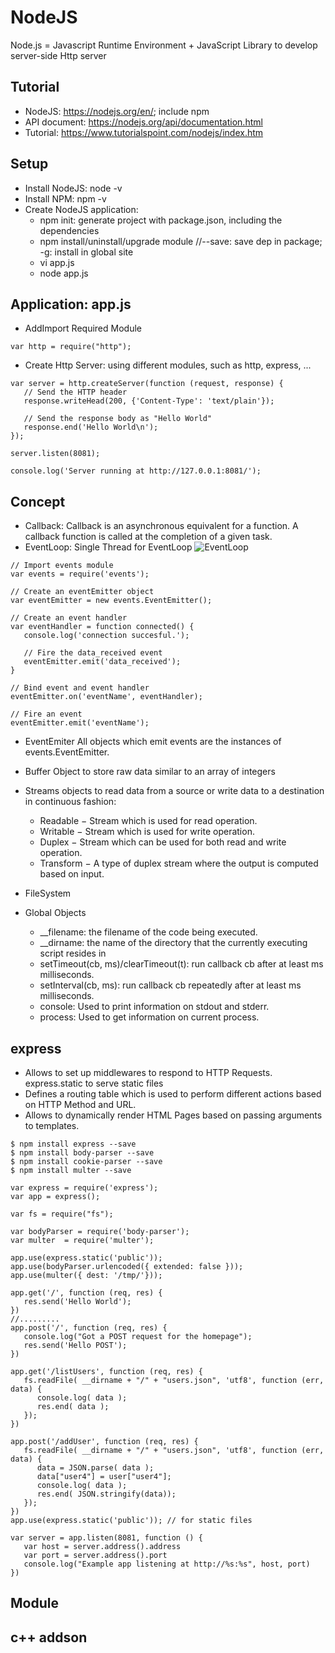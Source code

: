 # NodeJS
Node.js = Javascript Runtime Environment + JavaScript Library to develop server-side Http server

## Tutorial
- NodeJS: https://nodejs.org/en/; include npm
- API document: https://nodejs.org/api/documentation.html
- Tutorial: https://www.tutorialspoint.com/nodejs/index.htm

## Setup
- Install NodeJS:  node -v
- Install NPM: npm -v
- Create NodeJS application:  
    - npm init: generate project with package.json, including the dependencies
    - npm install/uninstall/upgrade module //--save: save dep in package; -g: install in global site
    - vi app.js
    - node app.js

## Application: app.js
- AddImport Required Module
```
var http = require("http");
```
- Create Http Server: using different modules, such as http, express, ...
```
var server = http.createServer(function (request, response) {
   // Send the HTTP header 
   response.writeHead(200, {'Content-Type': 'text/plain'});
   
   // Send the response body as "Hello World"
   response.end('Hello World\n');
});

server.listen(8081);

console.log('Server running at http://127.0.0.1:8081/');
```
## Concept
- Callback:
Callback is an asynchronous equivalent for a function. A callback function is called at the completion of a given task.
- EventLoop: Single Thread for EventLoop
![EventLoop](https://www.tutorialspoint.com/nodejs/images/event_loop.jpg)
```
// Import events module
var events = require('events');

// Create an eventEmitter object
var eventEmitter = new events.EventEmitter();

// Create an event handler
var eventHandler = function connected() {
   console.log('connection succesful.');
  
   // Fire the data_received event 
   eventEmitter.emit('data_received');
}

// Bind event and event handler
eventEmitter.on('eventName', eventHandler);

// Fire an event 
eventEmitter.emit('eventName');
```

- EventEmiter
All objects which emit events are the instances of events.EventEmitter.

- Buffer
Object to store raw data similar to an array of integers

- Streams 
objects to read data from a source or write data to a destination in continuous fashion:
    - Readable − Stream which is used for read operation.
    - Writable − Stream which is used for write operation.
    - Duplex − Stream which can be used for both read and write operation.
    - Transform − A type of duplex stream where the output is computed based on input.
- FileSystem
- Global Objects
    - \_\_filename: the filename of the code being executed.
    - \_\_dirname: the name of the directory that the currently executing script resides in
    - setTimeout(cb, ms)/clearTimeout(t): run callback cb after at least ms milliseconds.
    - setInterval(cb, ms): run callback cb repeatedly after at least ms milliseconds.
    - console: Used to print information on stdout and stderr.
    - process: Used to get information on current process.

## express
- Allows to set up middlewares to respond to HTTP Requests. express.static to serve static files
- Defines a routing table which is used to perform different actions based on HTTP Method and URL.
- Allows to dynamically render HTML Pages based on passing arguments to templates.
```
$ npm install express --save
$ npm install body-parser --save
$ npm install cookie-parser --save
$ npm install multer --save

var express = require('express');
var app = express();

var fs = require("fs");

var bodyParser = require('body-parser');
var multer  = require('multer');

app.use(express.static('public'));
app.use(bodyParser.urlencoded({ extended: false }));
app.use(multer({ dest: '/tmp/'}));

app.get('/', function (req, res) {
   res.send('Hello World');
})
//.........
app.post('/', function (req, res) {
   console.log("Got a POST request for the homepage");
   res.send('Hello POST');
})

app.get('/listUsers', function (req, res) {
   fs.readFile( __dirname + "/" + "users.json", 'utf8', function (err, data) {
      console.log( data );
      res.end( data );
   });
})

app.post('/addUser', function (req, res) {   
   fs.readFile( __dirname + "/" + "users.json", 'utf8', function (err, data) {
      data = JSON.parse( data );
      data["user4"] = user["user4"];
      console.log( data );
      res.end( JSON.stringify(data));
   });
})
app.use(express.static('public')); // for static files

var server = app.listen(8081, function () {
   var host = server.address().address
   var port = server.address().port   
   console.log("Example app listening at http://%s:%s", host, port)
})
```

## Module


## c++ addson
